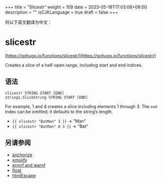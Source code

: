 +++
title = "Slicestr"
weight = 109
date = 2023-05-18T17:03:08+08:00
description = ""
isCJKLanguage = true
draft = false
+++

将以下英文翻译为中文：
# slicestr

[https://gohugo.io/functions/slicestr/](https://gohugo.io/functions/slicestr/)

Creates a slice of a half-open range, including start and end indices.

## 语法

```
slicestr STRING START [END]
strings.SliceString STRING START [END]
```

For example, 1 and 4 creates a slice including elements 1 through 3. The `end` index can be omitted; it defaults to the string’s length.

- `{{ slicestr "BatMan" 3 }}` → "Man"
- `{{ slicestr "BatMan" 0 3 }}` → "Bat"

## 另请参阅

- [anchorize](https://gohugo.io/functions/anchorize/)
- [emojify](https://gohugo.io/functions/emojify/)
- [errorf and warnf](https://gohugo.io/functions/errorf/)
- [float](https://gohugo.io/functions/float/)
- [htmlEscape](https://gohugo.io/functions/htmlescape/)
